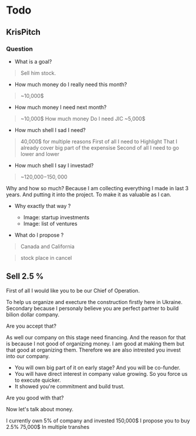 # Todo 

## KrisPitch 

### Question 

- What is a goal?
> Sell him stock.
- How much money do I really need this month?
> ~10,000$ 
- How much money I need next month?
> ~10,000$ 
How much money Do I need JIC 
> ~5,000$

- How much shell I sad I need?
> 40,000$ for multiple reasons 
> First of all I need to Highlight
> That I already cover big part of the expensise
> Second of all I need to go lower and lower

- How much shell I say I investad?
> ~120,000$-150,000$  

Why and how so much? 
Because I am collecting everything I made in last 3 years.
And putting it into the project. To make it as valuable as I can.

- Why exactly that way ?
    - Image: startup investments
    - Image: list of ventures


- What do I propose ?
> Canada and California
> 

> stock
> place in cancel


## Sell 2.5 %

First of all I would like you to be our Chief of Operation.

To help us organize and execture the construction firstly here in Ukraine. 
Secondary because I personaly believe you are perfect partner to build bilion dollar company.

Are you accept that?

As well our company on this stage need financing. And the reason for that is because I not good of organizing money.
I am good at making them but that good at organizing them. Therefore we are also intrested you invest into our company.

- You will own big part of it on early stage? And you will be co-funder. 
- You will have direct interest in company value growing. So you force us to execute quicker.
- It showed you're commitment and build trust. 

Are you good with that?

Now let's talk about money.

I currently own 5% of company and invested 150,000$
I propose you to buy 2.5% 75,000$ In multiple transhes 
